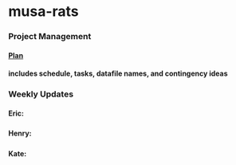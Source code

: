 # musa-rats

### Project Management
#### [Plan](https://docs.google.com/spreadsheets/d/1nGroyO_JdxYuPIOrizUDo5iwkxVdH8Emu9CW2ZeOraM/edit?usp=sharing) 
#### includes schedule, tasks, datafile names, and contingency ideas 

### Weekly Updates 
#### Eric: 
#####

#### Henry:
#####

#### Kate: 
#####
